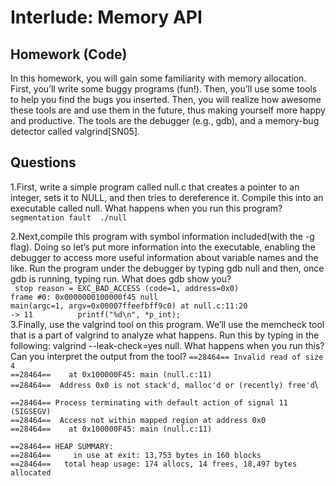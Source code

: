 Interlude: Memory API
========
Homework (Code)
---------
In this homework, you will gain some familiarity with memory allocation. First, you’ll write some buggy programs (fun!). Then, you’ll use some tools to help you find the bugs you inserted. Then, you will realize how awesome these tools are and use them in the future, thus making yourself more happy and productive. The tools are the debugger (e.g., gdb), and a memory-bug detector called valgrind[SN05].

Questions
----------
1.First, write a simple program called null.c that creates a pointer to an integer, sets it to NULL, and then tries to dereference it. Compile this into an executable called null. What happens when you run this program?\
`segmentation fault  ./null`

2.Next,compile this program with symbol information included(with the -g flag). Doing so let’s put more information into the executable, enabling the debugger to access more useful information about variable names and the like. Run the program under the debugger by typing gdb null and then, once gdb is running, typing run. What does gdb show you?\
  ` stop reason = EXC_BAD_ACCESS (code=1, address=0x0)`\
    `frame #0: 0x0000000100000f45 null`\
    `main(argc=1, argv=0x00007ffeefbff9c0) at null.c:11:20`\
    `-> 11  	    printf("%d\n", *p_int);`\
3.Finally, use the valgrind tool on this program. We’ll use the memcheck tool that is a part of valgrind to analyze what happens. Run this by typing in the following: valgrind --leak-check=yes null. What happens when you run this? Can you interpret the output from the tool?
    `==28464== Invalid read of size 4`\
    `==28464==    at 0x100000F45: main (null.c:11)`\
    `==28464==  Address 0x0 is not stack'd, malloc'd or (recently) free'd`\
    
    ==28464== Process terminating with default action of signal 11 (SIGSEGV)
    ==28464==  Access not within mapped region at address 0x0
    ==28464==    at 0x100000F45: main (null.c:11)
    
    ==28464== HEAP SUMMARY:
    ==28464==     in use at exit: 13,753 bytes in 160 blocks
    ==28464==   total heap usage: 174 allocs, 14 frees, 18,497 bytes allocated
